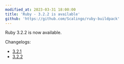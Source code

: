 ```yaml
---
modified_at: 2023-03-31 18:00:00
title: 'Ruby - 3.2.2 is available'
github: 'https://github.com/Scalingo/ruby-buildpack'
---
```


Ruby 3.2.2 is now available.

Changelogs:

* [3.2.1](https://www.ruby-lang.org/en/news/2023/02/08/ruby-3-2-1-released/)
* [3.2.2](https://www.ruby-lang.org/en/news/2023/03/30/ruby-3-2-2-released/)
